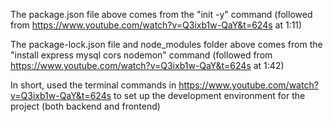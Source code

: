  The package.json file above comes from the "init -y" command (followed from https://www.youtube.com/watch?v=Q3ixb1w-QaY&t=624s at 1:11)

 The package-lock.json file and node_modules folder above comes from the "install express mysql cors nodemon" command (followed from https://www.youtube.com/watch?v=Q3ixb1w-QaY&t=624s at 1:42)

 In short, used the terminal commands in https://www.youtube.com/watch?v=Q3ixb1w-QaY&t=624s to set up the development environment for the project (both backend and frontend)